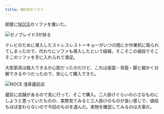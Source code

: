 ```yaml
---
title: NOCEのソファ
---
```

部屋に[NOCE](https://www.noce.co.jp/)のソファを置いた。

![](https://lh4.googleusercontent.com/pWHty6DsT0UUvvjwhr_pH9vgyRadgPvxEeep86b1pvCTAMkvPkdeZ3CGCXqByBGJOXnMAtbrY5352jibO63MU97RTNMnkj_I2EVhLDlKopxStD0vUXWtJVfwn5E0bugRnncTqXGaMwrPwenGeKpfChA "ゼノブレイド3が捗る")

テレビのために導入したストレスレストーキョーがいつの間にか作業机に取られてしまったので、代わりにソファも導入したという経緯。そこそこの値段でそこそこのソファを手に入れられて満足。

大型家具は搬入できるか心配だったのだけど、これは座面・背面・脚と細かく分解できるやつだったので、安心して購入できた。

![](https://lh6.googleusercontent.com/REE5lvsl5ymsVhOhI4yXOyQTtRRnWHZ89bCPFtEzdEGGBZtSuvuErms5rQUUTZZlE9sAf99ygVDWuuko46F3vzikgEC6koBkbluOPgPB6RC1tBgEclA1aD_bVHtrey-uq7tdFmCp39umr4Ur88bO1vY "NOCE 浅草蔵前店")

蔵前に店舗があるので見に行って、そこで購入。二人掛けぐらいの小さなものにしようと思っていたものの、実際見てみると三人掛けのものが良い感じで、値段もほぼ変わらないので今回のものを選んだ。実物を確認してみるのは大事だ。
